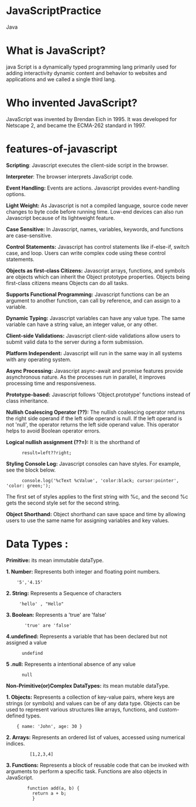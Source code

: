 # JavaScriptPractice
Java
# What is JavaScript?
java Script is a dynamically typed programming lang primarily used for adding interactivity dynamic content and behavior to websites and applications and we called a single third lang.
# Who invented JavaScript?
JavaScript was invented by Brendan Eich in 1995. It was developed for Netscape 2, and became the ECMA-262 standard in 1997. 
# features-of-javascript
**Scripting**:
Javascript executes the client-side script in the browser.

**Interpreter**:
The browser interprets JavaScript code.

**Event Handling:**
Events are actions. Javascript provides event-handling options.

**Light Weight:**
  As Javascript is not a compiled language, source code never changes to byte code before running time. Low-end devices can also run Javascript because of its lightweight feature.
  
**Case Sensitive:**
  In Javascript, names, variables, keywords, and functions are case-sensitive.
  
**Control Statements:**
   Javascript has control statements like if-else-if, switch case, and loop. Users can write complex code using these control statements.

**Objects as first-class Citizens:**
   Javascript arrays, functions, and symbols are objects which can inherit the Object prototype properties. Objects being first-class citizens means Objects can do all tasks.

**Supports Functional Programming:**
    Javascript functions can be an argument to another function, can call by reference, and can assign to a variable.

**Dynamic Typing:**
    Javascript variables can have any value type. The same variable can have a string value, an integer value, or any other.

**Client-side Validations:**
    Javascript client-side validations allow users to submit valid data to the server during a form submission.

**Platform Independent:**
    Javascript will run in the same way in all systems with any operating system.

**Async Processing:**
    Javascript async-await and promise features provide asynchronous nature. As the processes run in parallel, it improves processing time and responsiveness.

**Prototype-based:**
    Javascript follows 'Object.prototype' functions instead of class inheritance.

**Nullish Coalescing Operator (??):**
    The nullish coalescing operator returns the right side operand if the left side operand is null. If the left operand is not 'null', the operator returns the left side operand value. This operator helps to 
     avoid Boolean operator errors.

**Logical nullish assignment (??=):**
It is the shorthand of

          result=left??right;

**Styling Console Log:**
Javascript consoles can have styles. For example, see the block below.

          console.log('%cText %cValue', 'color:black; cursor:pointer', 'color: green;');

The first set of styles applies to the first string with %c, and the second %c gets the second style set for the second string.

**Object Shorthand:**
Object shorthand can save space and time by allowing users to use the same name for assigning variables and key values.
# Data Types :
**Primitive:** its mean immutable dataType.


**1. Number:** Represents both integer and floating point numbers.

        '5','4.15'
        
  **2. String:**   Represents a Sequence of characters
  
         'hello' , "Hello"

  **3. Boolean:**  Represents a 'true' are 'false'

           'true' are 'false'          
           
 **4.undefined:**  Represents a variable that has been declared but not assigned a value

          undefind

**5 .null:** Represents a intentional absence of any value

          null

**Non-Primitive(or)Complex DataTypes:** its mean mutable dataType.

**1. Objects:** Represents a collection of key-value pairs, where keys are strings (or symbols) and values can be of any data type. Objects can be used to represent various structures like arrays, functions, and custom-defined types.

        { name: 'John', age: 30 }
        
**2. Arrays:** Represents an ordered list of values, accessed using numerical indices.

             [1,2,3,4]

**3. Functions:** Represents a block of reusable code that can be invoked with arguments to perform a specific task. Functions are also objects in JavaScript.

            function add(a, b) {
              return a + b;
              }


           

